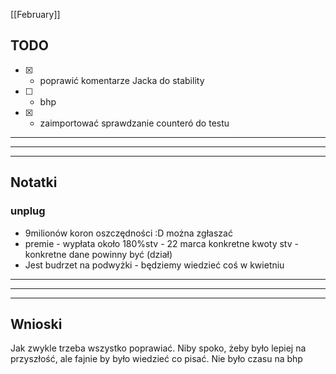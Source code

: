 [[February]]

## TODO
- [x] - poprawić komentarze Jacka do stability
- [ ] - bhp
- [x] - zaimportować sprawdzanie counteró do testu

---
---
---
## Notatki

### unplug
- 9milionów koron oszczędności :D
można zgłaszać
- premie - wypłata około 180%stv - 22 marca konkretne kwoty
  stv - konkretne dane powinny być (dział)
- Jest budrzet na podwyżki - będziemy wiedzieć coś w kwietniu



---
---
---
## Wnioski
Jak zwykle trzeba wszystko poprawiać. Niby spoko, żeby było lepiej na przyszłość, ale fajnie by było wiedzieć co pisać.
Nie było czasu na bhp
